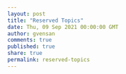 ```yaml
---
layout: post
title: "Reserved Topics"
date: Thu, 09 Sep 2021 00:00:00 GMT
author: gvensan
comments: true
published: true
share: true
permalink: reserved-topics
---
```

